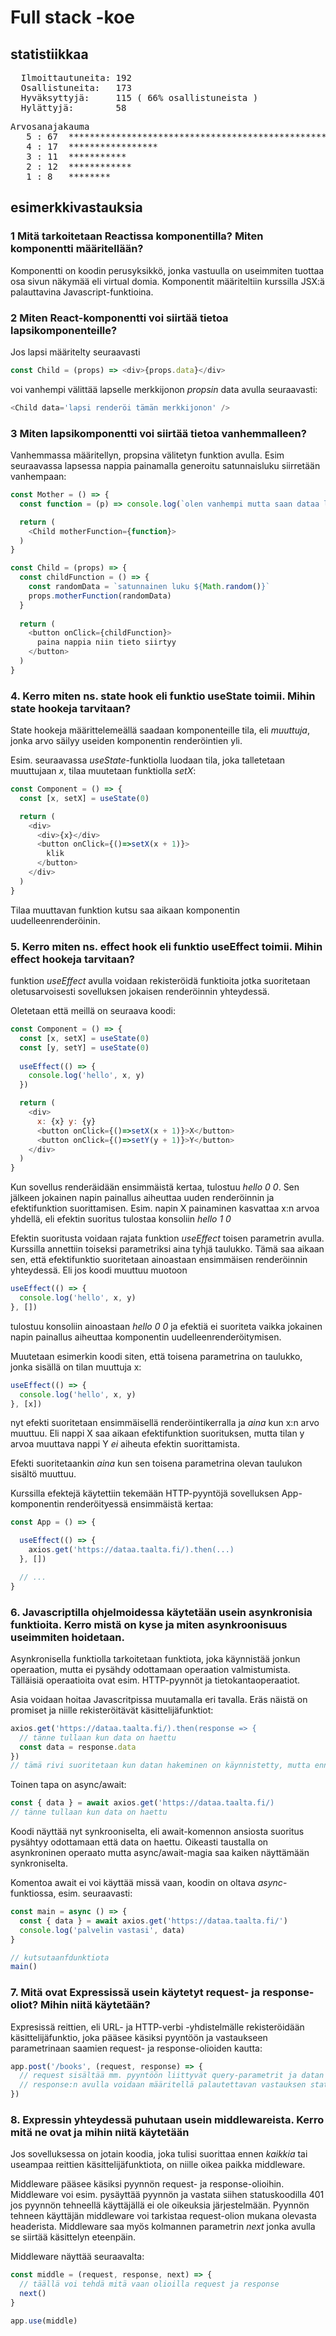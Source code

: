 # Full stack -koe

## statistiikkaa

<pre>
  Ilmoittautuneita: 192
  Osallistuneita:   173
  Hyväksyttyjä:     115 ( 66% osallistuneista )	   
  Hylättyjä:        58
</pre>

<pre>
Arvosanajakauma
   5 : 67  ************************************************************...
   4 : 17  *****************
   3 : 11  ***********
   2 : 12  ************
   1 : 8   ********
</pre>

## esimerkkivastauksia

### 1 Mitä tarkoitetaan Reactissa komponentilla? Miten komponentti määritellään?  

Komponentti on koodin perusyksikkö, jonka vastuulla on useimmiten tuottaa osa sivun näkymää eli virtual domia. Komponentit määriteltiin kurssilla JSX:ä palauttavina Javascript-funktioina.

### 2 Miten React-komponentti voi siirtää tietoa lapsikomponenteille?

Jos lapsi määritelty seuraavasti

```js 
const Child = (props) => <div>{props.data}</div>
```

voi vanhempi välittää lapselle merkkijonon _propsin_ data avulla seuraavasti:

```js 
<Child data='lapsi renderöi tämän merkkijonon' />
```

### 3 Miten lapsikomponentti voi siirtää tietoa vanhemmalleen?  

Vanhemmassa määritellyn, propsina välitetyn funktion avulla. Esim seuraavassa lapsessa nappia painamalla generoitu satunnaisluku siirretään vanhempaan:

```js 
const Mother = () => {
  const function = (p) => console.log(`olen vanhempi mutta saan dataa lapselta ${p}`)

  return (
    <Child motherFunction={function}>
  )
}
```

```js 
const Child = (props) => {
  const childFunction = () => {
    const randomData = `satunnainen luku ${Math.random()}`
    props.motherFunction(randomData)
  }
  
  return (
    <button onClick={childFunction}>
      paina nappia niin tieto siirtyy
    </button>
  )
}
```

### 4. Kerro miten ns. state hook eli funktio useState toimii. Mihin state hookeja tarvitaan?

State hookeja määrittelemeällä saadaan komponenteille tila, eli _muuttuja_, jonka arvo säilyy useiden komponentin renderöintien yli.

Esim. seuraavassa _useState_-funktiolla luodaan tila, joka talletetaan muuttujaan _x_, tilaa muutetaan funktiolla _setX_:

```js 
const Component = () => {
  const [x, setX] = useState(0)

  return (
    <div>
      <div>{x}</div>
      <button onClick={()=>setX(x + 1)}>
        klik
      </button>
    </div>
  )
}
```

Tilaa muuttavan funktion kutsu saa aikaan komponentin uudelleenrenderöinin.

### 5. Kerro miten ns. effect hook eli funktio useEffect toimii. Mihin effect hookeja tarvitaan?

funktion _useEffect_ avulla voidaan rekisteröidä funktioita jotka suoritetaan oletusarvoisesti sovelluksen jokaisen renderöinnin yhteydessä. 

Oletetaan että meillä on seuraava koodi:

```js 
const Component = () => {
  const [x, setX] = useState(0)
  const [y, setY] = useState(0)
  
  useEffect(() => {
    console.log('hello', x, y)
  })

  return (
    <div>
      x: {x} y: {y}
      <button onClick={()=>setX(x + 1)}>X</button>
      <button onClick={()=>setY(y + 1)}>Y</button>
    </div>
  )
}
```

Kun sovellus renderäidään ensimmäistä kertaa, tulostuu _hello 0 0_. Sen jälkeen jokainen napin painallus aiheuttaa uuden renderöinnin ja efektifunktion suorittamisen. Esim. napin X painaminen kasvattaa x:n arvoa yhdellä, eli efektin suoritus tulostaa konsoliin _hello 1 0_

Efektin suoritusta voidaan rajata funktion _useEffect_ toisen parametrin avulla. Kurssilla annettiin toiseksi parametriksi aina tyhjä taulukko. Tämä saa aikaan sen, että efektifunktio suoritetaan ainoastaan ensimmäisen renderöinnin yhteydessä. Eli jos koodi muuttuu muotoon

```js 
useEffect(() => {
  console.log('hello', x, y)
}, [])
```

tulostuu konsoliin ainoastaan _hello 0 0_ ja efektiä ei suoriteta vaikka jokainen napin painallus aiheuttaa komponentin uudelleenrenderöitymisen.

Muutetaan esimerkin koodi siten, että toisena parametrina on taulukko, jonka sisällä on tilan muuttuja x:

```js 
useEffect(() => {
  console.log('hello', x, y)
}, [x])
```

nyt efekti suoritetaan ensimmäisellä renderöintikerralla ja _aina_ kun x:n arvo muuttuu. Eli nappi X saa aikaan efektifunktion suorituksen, mutta tilan y arvoa muuttava nappi Y _ei_ aiheuta efektin suorittamista.

Efekti suoritetaankin _aina_ kun sen toisena parametrina olevan taulukon sisältö muuttuu.

Kurssilla efektejä käytettiin tekemään HTTP-pyyntöjä sovelluksen App-komponentin renderöityessä ensimmäistä kertaa:


```js 
const App = () => {

  useEffect(() => {
    axios.get('https://dataa.taalta.fi/).then(...)
  }, [])

  // ...
}
```

### 6. Javascriptilla ohjelmoidessa käytetään usein asynkronisia funktioita. Kerro mistä on kyse ja miten asynkroonisuus useimmiten hoidetaan.

Asynkronisella funktiolla tarkoitetaan funktiota, joka käynnistää jonkun operaation, mutta ei pysähdy odottamaan operaation valmistumista. Tälläisiä operaatioita ovat esim. HTTP-pyynnöt ja tietokantaoperaatiot.

Asia voidaan hoitaa Javascritpissa muutamalla eri tavalla. Eräs näistä on promiset ja niille rekisteröitävät käsittelijäfunktiot:

```js 
axios.get('https://dataa.taalta.fi/).then(response => {
  // tänne tullaan kun data on haettu
  const data = response.data
})
// tämä rivi suoritetaan kun datan hakeminen on käynnistetty, mutta ennen kun data on saatu
```

Toinen tapa on async/await:

```js 
const { data } = await axios.get('https://dataa.taalta.fi/)
// tänne tullaan kun data on haettu
```

Koodi näyttää nyt synkrooniselta, eli await-komennon ansiosta suoritus pysähtyy odottamaan että data on haettu. Oikeasti taustalla on asynkroninen operaato mutta async/await-magia saa kaiken näyttämään synkroniselta. 

Komentoa await ei voi käyttää missä vaan, koodin on oltava _async_-funktiossa, esim. seuraavasti:

```js 
const main = async () => {
  const { data } = await axios.get('https://dataa.taalta.fi/')
  console.log('palvelin vastasi', data)
}

// kutsutaanfdunktiota
main()
```

### 7. Mitä ovat Expressissä usein käytetyt request- ja response-oliot? Mihin niitä käytetään?

Expresissä reittien, eli URL- ja HTTP-verbi -yhdistelmälle rekisteröidään käsittelijäfunktio, joka pääsee käsiksi pyyntöön ja vastaukseen parametrinaan saamien request- ja response-olioiden kautta:

```js 
app.post('/books', (request, response) => {
  // request sisältää mm. pyyntöön liittyvät query-parametrit ja datan
  // response:n avulla voidaan määritellä palautettavan vastauksen statuskoodi ja mukana lähetettävä data
})
```

### 8. Expressin yhteydessä puhutaan usein middlewareista. Kerro mitä ne ovat ja mihin niitä käytetään

Jos sovelluksessa on jotain koodia, joka tulisi suorittaa ennen _kaikkia_ tai useampaa reittien käsittelijäfunktiota, on niille oikea paikka middleware. 

Middleware pääsee käsiksi pyynnön request- ja response-olioihin. Middleware voi esim. pysäyttää pyynnön ja vastata siihen  statuskoodilla 401 jos pyynnön tehneellä käyttäjällä ei ole oikeuksia järjestelmään. Pyynnön tehneen käyttäjän middleware voi tarkistaa request-olion mukana olevasta headerista. Middleware saa myös kolmannen parametrin _next_ jonka avulla se siirtää käsittelyn eteenpäin.

Middleware näyttää seuraavalta:

```js 
const middle = (request, response, next) => {
  // täällä voi tehdä mitä vaan olioilla request ja response
  next()
}

app.use(middle)
```
